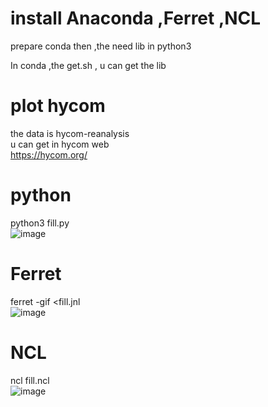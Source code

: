 # install Anaconda ,Ferret ,NCL
prepare conda then ,the need lib in python3 </br>

In conda ,the get.sh  , u can get the lib </br>


#  plot hycom
the data is hycom-reanalysis  </br>
u can get in hycom web</br>
https://hycom.org/</br>

# python
python3 fill.py </br>
![image](https://github.com/sony791210/py_hycom_plot/blob/master/hycomplot/pyhycom.png)</br>

# Ferret
ferret -gif <fill.jnl  </br>
![image](https://github.com/sony791210/py_hycom_plot/blob/master/hycomplot/fthycom.gif)</br>

# NCL
ncl fill.ncl </br>
![image](https://github.com/sony791210/py_hycom_plot/blob/master/hycomplot/nclhycom.png)</br>
